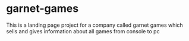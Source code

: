 # garnet-games

This is a landing page project for a company called garnet games which sells and gives information about all games from console to pc
